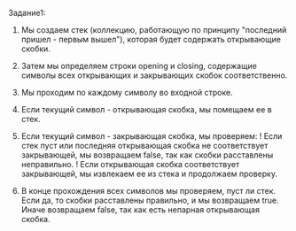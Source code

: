 Задание1:

1. Мы создаем стек (коллекцию, работающую по принципу "последний пришел - первым вышел"), которая будет содержать открывающие скобки.

2. Затем мы определяем строки opening и closing, содержащие символы всех открывающих и закрывающих скобок соответственно.

3. Мы проходим по каждому символу во входной строке.

4. Если текущий символ - открывающая скобка, мы помещаем ее в стек.

5. Если текущий символ - закрывающая скобка, мы проверяем:
	! Если стек пуст или последняя открывающая скобка не соответствует закрывающей, мы возвращаем false, так как скобки расставлены неправильно.
 	! Если открывающая скобка соответствует закрывающей, мы извлекаем ее из стека и продолжаем проверку.

6. В конце прохождения всех символов мы проверяем, пуст ли стек. Если да, то скобки расставлены правильно, и мы возвращаем true. Иначе возвращаем false, так как есть непарная открывающая скобка.
